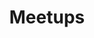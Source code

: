 ---
id: 7
title: Meetups
description: 'Join us for a meetup: real-world, in-person drinks and presentations around vvvv.'
icon: /img/icons/Mobilizon-logo.svg
link: https://mobilize.berlin/@vvvvmeetups
buttonText: Open Meetups
alt: vvvv Mobilizon
follow: false
---
